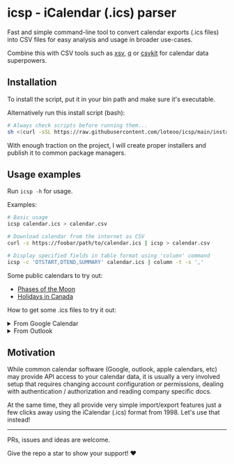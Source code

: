 # icsp - iCalendar (.ics) parser

Fast and simple command-line tool to convert calendar exports (.ics files) into CSV files for easy analysis and usage in broader use-cases.

Combine this with CSV tools such as [xsv](https://github.com/BurntSushi/xsv), [q](https://github.com/harelba/q) or [csvkit](https://github.com/wireservice/csvkit) for calendar data superpowers.

## Installation
To install the script, put it in your bin path and make sure it's executable.

Alternatively run this install script (bash):
```sh
# Always check scripts before running them...
sh <(curl -sSL https://raw.githubusercontent.com/loteoo/icsp/main/install)
```

With enough traction on the project, I will create proper installers and publish it to common package managers.

## Usage examples
Run `icsp -h` for usage.

Examples:

```sh
# Basic usage
icsp calendar.ics > calendar.csv

# Download calendar from the internet as CSV
curl -s https://foobar/path/to/calendar.ics | icsp > calendar.csv

# Display specified fields in table format using 'column' command
icsp -c 'DTSTART,DTEND,SUMMARY' calendar.ics | column -t -s ','
```

Some public calendars to try out:
- [Phases of the Moon](https://calendar.google.com/calendar/ical/ht3jlfaac5lfd6263ulfh4tql8%40group.calendar.google.com/public/basic.ics)
- [Holidays in Canada](https://calendar.google.com/calendar/ical/en.canadian%23holiday%40group.v.calendar.google.com/public/basic.ics)

How to get some .ics files to try it out:

<details><summary>From Google Calendar</summary>

<img src="https://user-images.githubusercontent.com/14101189/227659925-cbc204bc-95e0-4bf6-be2e-686ed1fd815f.png" width="320" alt="Step 1" />

<img src="https://user-images.githubusercontent.com/14101189/227659927-93e7b7f7-0534-45f9-8e77-c0ef242dd567.png" width="720" alt="Step 2" />
</details>

<details><summary>From Outlook</summary>

<img src="https://user-images.githubusercontent.com/14101189/227634762-6229a640-654f-4b2a-8ab5-6acbf4ab7524.png" width="320" alt="Step 2" />

<img src="https://user-images.githubusercontent.com/14101189/227635163-3136bc60-656e-42e1-b0f9-87c67a6c85ac.png" width="720" alt="Step 2" />

<img src="https://user-images.githubusercontent.com/14101189/227633645-d9fa440e-5380-42c7-bf5d-72dc816f7021.png" width="280" alt="Step 3" />
</details>


## Motivation

While common calendar software (Google, outlook, apple calendars, etc) may provide API access to your calendar data, it is usually a very involved setup that requires changing account configuration or permissions, dealing with authentication / authorization and reading company specific docs.

At the same time, they all provide very simple import/export features just a few clicks away using the iCalendar (.ics) format from 1998. Let's use that instead!

---

PRs, issues and ideas are welcome.

Give the repo a star to show your support! ❤️ 
